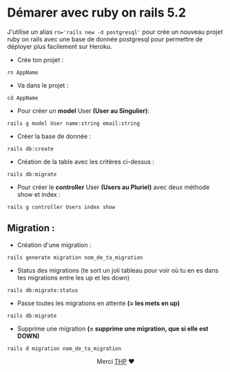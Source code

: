 # Démarer avec ruby on rails 5.2

J'utilise un alias 
``
rn='rails new -d postgresql'
``
pour crée un nouveau projet ruby on rails avec une base de donnée postgresql pour permettre de déployer plus facilement sur Heroku.

- Crée ton projet :
```shell
rn AppName
```

- Va dans le projet :
```shell
cd AppName
```

- Pour créer un <strong>model</strong> User <strong>(User au Singulier)</strong>:
```shell
rails g model User name:string email:string 
```

- Créer la base de donnée :
```shell
rails db:create 
````

- Création de la table avec les critères ci-dessus :
```shell
rails db:migrate
````

- Pour créer le <strong>controller</strong> User <strong>(Users au Pluriel)</strong> avec deux méthode show et index :
```shell
rails g controller Users index show
```

## Migration :
- Création d'une migration :
```shell
rails generate migration nom_de_ta_migration
```

- Status des migrations (te sort un joli tableau pour voir où tu en es dans tes migrations entre les up et les down)
```shell
rails db:migrate:status
```

- Passe toutes les migrations en attente <strong>(= les mets en up)</strong>
```shell
rails db:migrate
````

- Supprime une migration <strong>(= supprime une migration, que si elle est DOWN)</strong>
```shell
rails d migration nom_de_ta_migration 
```


<p align="center"> 
Merci <a href="https://www.thehackingproject.org/">THP</a> ❤️ 
</p>
